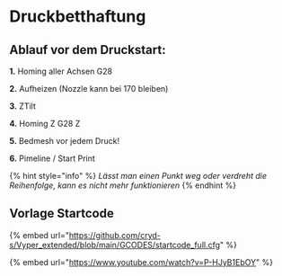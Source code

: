 # Druckbetthaftung

## Ablauf vor dem Druckstart:&#x20;

**1.** Homing aller Achsen G28&#x20;

**2.** Aufheizen (Nozzle kann bei 170 bleiben)&#x20;

**3.** ZTilt&#x20;

**4.** Homing Z G28 Z&#x20;

**5.** Bedmesh vor jedem Druck!&#x20;

**6.** Pimeline / Start Print

{% hint style="info" %}
_Lässt man einen Punkt weg oder verdreht die Reihenfolge, kann es nicht mehr funktionieren_
{% endhint %}

## Vorlage Startcode

{% embed url="https://github.com/cryd-s/Vyper_extended/blob/main/GCODES/startcode_full.cfg" %}

{% embed url="https://www.youtube.com/watch?v=P-HJyB1EbOY" %}

#### &#x20;
